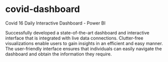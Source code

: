 # covid-dashboard
Covid 16 Daily Interactive Dashboard - Power BI

Successfully developed a state-of-the-art dashboard and interactive interface that is integrated with live data connections. 
Clutter-free visualizations enable users to gain insights in an efficient and easy manner. 
The user-friendly interface ensures that individuals can easily navigate the dashboard and obtain the information they require. 
